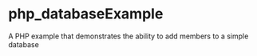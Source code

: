 # php_databaseExample
A PHP example that demonstrates the ability to add members to a simple database
